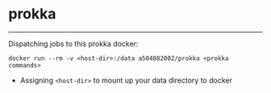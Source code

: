 # prokka

-----

Dispatching jobs to this prokka docker:

`docker run --rm -v <host-dir>:/data a504082002/prokka <prokka commands>`

* Assigning `<host-dir>` to mount up your data directory to docker

